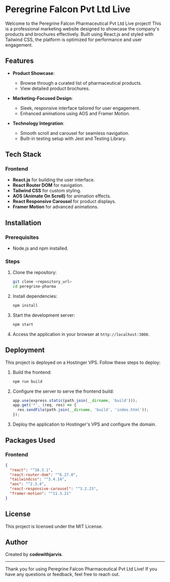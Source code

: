 # Peregrine Falcon Pvt Ltd Live

Welcome to the Peregrine Falcon Pharmaceutical Pvt Ltd Live project! This is a professional marketing website designed to showcase the company's products and brochures effectively. Built using React.js and styled with Tailwind CSS, the platform is optimized for performance and user engagement.

## Features

- **Product Showcase**:
  - Browse through a curated list of pharmaceutical products.
  - View detailed product brochures.

- **Marketing-Focused Design**:
  - Sleek, responsive interface tailored for user engagement.
  - Enhanced animations using AOS and Framer Motion.

- **Technology Integration**:
  - Smooth scroll and carousel for seamless navigation.
  - Built-in testing setup with Jest and Testing Library.

## Tech Stack

### Frontend
- **React.js** for building the user interface.
- **React Router DOM** for navigation.
- **Tailwind CSS** for custom styling.
- **AOS (Animate On Scroll)** for animation effects.
- **React Responsive Carousel** for product displays.
- **Framer Motion** for advanced animations.

## Installation

### Prerequisites
- Node.js and npm installed.

### Steps
1. Clone the repository:
   ```bash
   git clone <repository_url>
   cd peregrine-pharma
   ```

2. Install dependencies:
   ```bash
   npm install
   ```

3. Start the development server:
   ```bash
   npm start
   ```

4. Access the application in your browser at `http://localhost:3000`.

## Deployment

This project is deployed on a Hostinger VPS. Follow these steps to deploy:

1. Build the frontend:
   ```bash
   npm run build
   ```

2. Configure the server to serve the frontend build:
   ```javascript
   app.use(express.static(path.join(__dirname, 'build')));
   app.get('*', (req, res) => {
     res.sendFile(path.join(__dirname, 'build', 'index.html'));
   });
   ```

3. Deploy the application to Hostinger's VPS and configure the domain.

## Packages Used

### Frontend
```json
{
  "react": "^18.3.1",
  "react-router-dom": "^6.27.0",
  "tailwindcss": "^3.4.14",
  "aos": "^2.3.4",
  "react-responsive-carousel": "^3.2.23",
  "framer-motion": "^11.3.21"
}
```

## License
This project is licensed under the MIT License.

## Author
Created by **codewithjarvis**.

---

Thank you for using Peregrine Falcon Pharmaceutical Pvt Ltd Live! If you have any questions or feedback, feel free to reach out.

